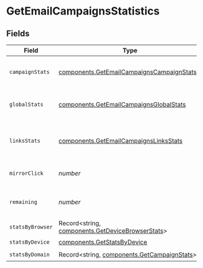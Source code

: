 # GetEmailCampaignsStatistics


## Fields

| Field                                                                                                | Type                                                                                                 | Required                                                                                             | Description                                                                                          | Example                                                                                              |
| ---------------------------------------------------------------------------------------------------- | ---------------------------------------------------------------------------------------------------- | ---------------------------------------------------------------------------------------------------- | ---------------------------------------------------------------------------------------------------- | ---------------------------------------------------------------------------------------------------- |
| `campaignStats`                                                                                      | [components.GetEmailCampaignsCampaignStats](../../models/shared/getemailcampaignscampaignstats.md)[] | :heavy_check_mark:                                                                                   | List-wise statistics of the campaign.                                                                |                                                                                                      |
| `globalStats`                                                                                        | [components.GetEmailCampaignsGlobalStats](../../models/shared/getemailcampaignsglobalstats.md)       | :heavy_check_mark:                                                                                   | Overall statistics of the campaign                                                                   |                                                                                                      |
| `linksStats`                                                                                         | [components.GetEmailCampaignsLinksStats](../../models/shared/getemailcampaignslinksstats.md)         | :heavy_check_mark:                                                                                   | Statistics about the number of clicks for the links                                                  |                                                                                                      |
| `mirrorClick`                                                                                        | *number*                                                                                             | :heavy_check_mark:                                                                                   | Number of clicks on mirror link                                                                      | 120                                                                                                  |
| `remaining`                                                                                          | *number*                                                                                             | :heavy_check_mark:                                                                                   | Number of remaning emails to send                                                                    | 1000                                                                                                 |
| `statsByBrowser`                                                                                     | Record<string, [components.GetDeviceBrowserStats](../../models/shared/getdevicebrowserstats.md)>     | :heavy_check_mark:                                                                                   | N/A                                                                                                  |                                                                                                      |
| `statsByDevice`                                                                                      | [components.GetStatsByDevice](../../models/shared/getstatsbydevice.md)                               | :heavy_check_mark:                                                                                   | N/A                                                                                                  |                                                                                                      |
| `statsByDomain`                                                                                      | Record<string, [components.GetCampaignStats](../../models/shared/getcampaignstats.md)>               | :heavy_check_mark:                                                                                   | N/A                                                                                                  |                                                                                                      |